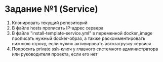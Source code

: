 # Задание №1 (Service)
1. Клонировать текущий репозиторий
2. В файле hosts прописать IP-адрес сервера
3. В файле "install-template-service.yml" в переменной docker_image прописать нужный docker-образ, а также раскомментировать нижнюю строку, если нужно активировать автозагрузку сервиса
4. Попросить private ssh-ключ у главного системного администратора или руководителя проекта, если его нет
